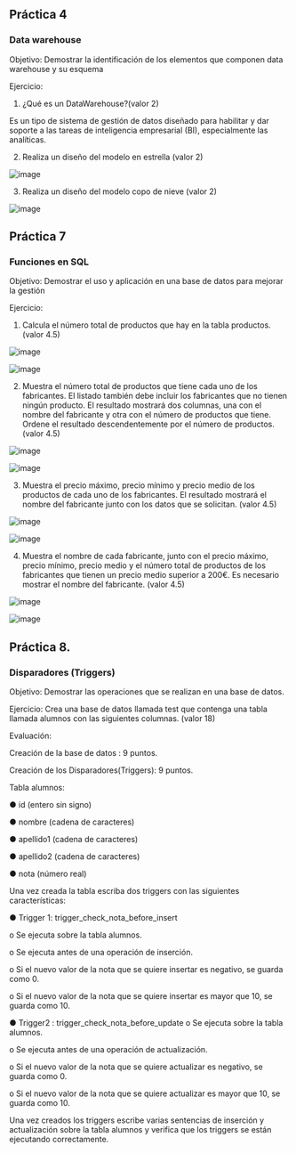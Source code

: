 
## Práctica 4
### Data warehouse

Objetivo: Demostrar la identificación de los elementos que componen data warehouse y
su esquema

Ejercicio:

1. ¿Qué es un DataWarehouse?(valor 2)

Es un tipo de sistema de gestión de datos diseñado para habilitar y dar soporte a las tareas de inteligencia empresarial (BI), especialmente las analíticas.

2. Realiza un diseño del modelo en estrella (valor 2)

![image](https://user-images.githubusercontent.com/99523872/171659243-4713f801-a4f8-455e-b0a0-0ba776f70902.png)


3. Realiza un diseño del modelo copo de nieve (valor 2)

![image](https://user-images.githubusercontent.com/99523872/171660017-01e87c64-b92b-48f1-9695-bf49d1031901.png)


## Práctica 7
### Funciones en SQL
Objetivo: Demostrar el uso y aplicación en una base de datos para mejorar la gestión

Ejercicio:

1. Calcula el número total de productos que hay en la tabla productos. (valor 4.5)

![image](https://user-images.githubusercontent.com/99523872/171661291-bcffef8c-5785-45d5-8a9e-502724f1f071.png)

![image](https://user-images.githubusercontent.com/99523872/171661379-02780419-ce99-4d30-b329-12629c017db7.png)

2. Muestra el número total de productos que tiene cada uno de los fabricantes. El listado
también debe incluir los fabricantes que no tienen ningún producto. El resultado
mostrará dos columnas, una con el nombre del fabricante y otra con el número de
productos que tiene. Ordene el resultado descendentemente por el número de
productos. (valor 4.5)

![image](https://user-images.githubusercontent.com/99523872/171666083-413627eb-44f8-4b24-823d-5b87a99ad2bc.png)

![image](https://user-images.githubusercontent.com/99523872/171666198-3145bd6e-ff28-4023-a4e9-b0a93f1e7e8d.png)

3. Muestra el precio máximo, precio mínimo y precio medio de los productos de cada
uno de los fabricantes. El resultado mostrará el nombre del fabricante junto con los
datos que se solicitan. (valor 4.5)

![image](https://user-images.githubusercontent.com/99523872/171671248-486c1d1d-e78b-414a-9ab6-b43d1995450d.png)

![image](https://user-images.githubusercontent.com/99523872/171671366-0d0f923d-5ccb-41a5-911d-e372c0cf8469.png)

4. Muestra el nombre de cada fabricante, junto con el precio máximo, precio mínimo,
precio medio y el número total de productos de los fabricantes que tienen un precio
medio superior a 200€. Es necesario mostrar el nombre del fabricante. (valor 4.5)

![image](https://user-images.githubusercontent.com/99523872/171671513-b2cbadf4-936e-440d-8083-29461f72be36.png)

![image](https://user-images.githubusercontent.com/99523872/171671624-04dcf7e8-93f3-416d-bf69-752264092fe1.png)

## Práctica 8.
### Disparadores (Triggers)

Objetivo: Demostrar las operaciones que se realizan en una base de datos.

Ejercicio: Crea una base de datos llamada test que contenga una tabla llamada
alumnos con las siguientes columnas. (valor 18)

Evaluación:

Creación de la base de datos : 9 puntos.

Creación de los Disparadores(Triggers): 9 puntos.

Tabla alumnos:

● id (entero sin signo)

● nombre (cadena de caracteres)

● apellido1 (cadena de caracteres)

● apellido2 (cadena de caracteres)

● nota (número real)

Una vez creada la tabla escriba dos triggers con las siguientes características:

● Trigger 1: trigger_check_nota_before_insert

  o Se ejecuta sobre la tabla alumnos.
  
  o Se ejecuta antes de una operación de inserción.
  
  o Si el nuevo valor de la nota que se quiere insertar es negativo, se guarda
  como 0.
  
  o Si el nuevo valor de la nota que se quiere insertar es mayor que 10, se
  guarda como 10.

● Trigger2 : trigger_check_nota_before_update
  o Se ejecuta sobre la tabla alumnos.
  
  o Se ejecuta antes de una operación de actualización.
  
  o Si el nuevo valor de la nota que se quiere actualizar es negativo, se guarda
  como 0.
  
  o Si el nuevo valor de la nota que se quiere actualizar es mayor que 10, se
  guarda como 10.
  
Una vez creados los triggers escribe varias sentencias de inserción y actualización
sobre la tabla alumnos y verifica que los triggers se están ejecutando
correctamente.
